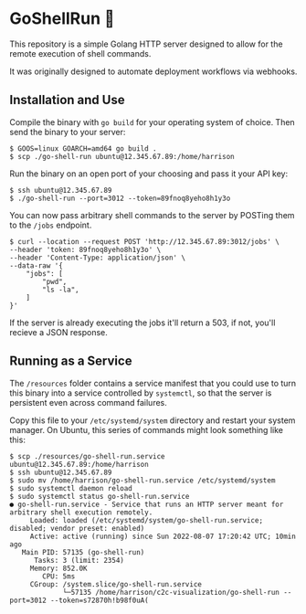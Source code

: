 # GoShellRun 🐚

This repository is a simple Golang HTTP server designed to allow for the remote
execution of shell commands.

It was originally designed to automate deployment workflows via webhooks.

## Installation and Use

Compile the binary with `go build` for your operating system of choice. Then send the binary to your server:

```terminal
$ GOOS=linux GOARCH=amd64 go build .
$ scp ./go-shell-run ubuntu@12.345.67.89:/home/harrison
```

Run the binary on an open port of your choosing and pass it your API key:

```terminal
$ ssh ubuntu@12.345.67.89
$ ./go-shell-run --port=3012 --token=89fnoq8yeho8h1y3o
```

You can now pass arbitrary shell commands to the server by POSTing them to the `/jobs` endpoint.

```
$ curl --location --request POST 'http://12.345.67.89:3012/jobs' \
--header 'token: 89fnoq8yeho8h1y3o' \
--header 'Content-Type: application/json' \
--data-raw '{
    "jobs": [
        "pwd",
        "ls -la",
    ]
}'
```

If the server is already executing the jobs it'll return a 503, if not, you'll
recieve a JSON response.

## Running as a Service

The `/resources` folder contains a service manifest that you could use to turn this
binary into a service controlled by `systemctl`, so that the server is
persistent even across command failures.

Copy this file to your `/etc/systemd/system` directory and restart your system
manager. On Ubuntu, this series of commands might look something like this:

```terminal
$ scp ./resources/go-shell-run.service ubuntu@12.345.67.89:/home/harrison
$ ssh ubuntu@12.345.67.89
$ sudo mv /home/harrison/go-shell-run.service /etc/systemd/system
$ sudo systemctl daemon reload
$ sudo systemctl status go-shell-run.service
● go-shell-run.service - Service that runs an HTTP server meant for arbitrary shell execution remotely.
     Loaded: loaded (/etc/systemd/system/go-shell-run.service; disabled; vendor preset: enabled)
     Active: active (running) since Sun 2022-08-07 17:20:42 UTC; 10min ago
   Main PID: 57135 (go-shell-run)
      Tasks: 3 (limit: 2354)
     Memory: 852.0K
        CPU: 5ms
     CGroup: /system.slice/go-shell-run.service
             └─57135 /home/harrison/c2c-visualization/go-shell-run --port=3012 --token=s72870h!b98f0uA(
```
